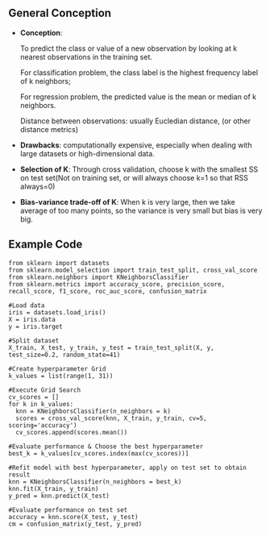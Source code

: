 ## General Conception
- **Conception**: 

    To predict the class or value of a new observation by looking at k nearest observations in the training set. 
    
    For classification problem, the class label is the highest frequency label of k neighbors; 
    
    For regression problem, the predicted value is the mean or median of k neighbors. 
    
    Distance between observations: usually Eucledian distance, (or other distance metrics)
    
- **Drawbacks**: computationally expensive, especially when dealing with large datasets or high-dimensional data.

- **Selection of K**: Through cross validation, choose k with the smallest SS on test set(Not on training set, or will always choose k=1 so that RSS always=0)

- **Bias-variance trade-off of K**: When k is very large, then we take average of too many points, so the variance is very small but bias is very big. 


## Example Code
```
from sklearn import datasets
from sklearn.model_selection import train_test_split, cross_val_score
from sklearn.neighbors import KNeighborsClassifier
from sklearn.metrics import accuracy_score, precision_score, recall_score, f1_score, roc_auc_score, confusion_matrix

#Load data
iris = datasets.load_iris()
X = iris.data
y = iris.target

#Split dataset
X_train, X_test, y_train, y_test = train_test_split(X, y, test_size=0.2, random_state=41)

#Create hyperparameter Grid
k_values = list(range(1, 31))

#Execute Grid Search
cv_scores = []
for k in k_values:
  knn = KNeighborsClassifier(n_neighbors = k)
  scores = cross_val_score(knn, X_train, y_train, cv=5, scoring='accuracy')
  cv_scores.append(scores.mean())

#Evaluate performance & Choose the best hyperparameter
best_k = k_values[cv_scores.index(max(cv_scores))]

#Refit model with best hyperparameter, apply on test set to obtain result
knn = KNeighborsClassifier(n_neighbors = best_k)
knn.fit(X_train, y_train)
y_pred = knn.predict(X_test)

#Evaluate performance on test set
accuracy = knn.score(X_test, y_test)
cm = confusion_matrix(y_test, y_pred)

```

